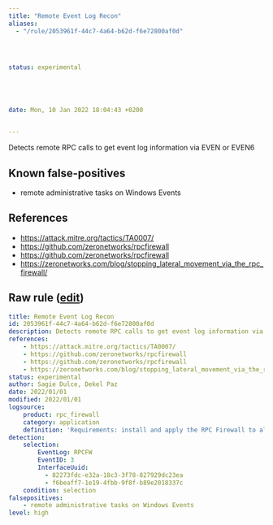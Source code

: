 ```yaml
---
title: "Remote Event Log Recon"
aliases:
  - "/rule/2053961f-44c7-4a64-b62d-f6e72800af0d"




status: experimental





date: Mon, 10 Jan 2022 18:04:43 +0200


---
```


Detects remote RPC calls to get event log information via EVEN or EVEN6

<!--more-->


## Known false-positives

* remote administrative tasks on Windows Events



## References

* https://attack.mitre.org/tactics/TA0007/
* https://github.com/zeronetworks/rpcfirewall
* https://github.com/zeronetworks/rpcfirewall
* https://zeronetworks.com/blog/stopping_lateral_movement_via_the_rpc_firewall/


## Raw rule ([edit](https://github.com/SigmaHQ/sigma/edit/master/rules/application/rpc_firewall/rpc_firewall_eventlog_recon.yml))
```yaml
title: Remote Event Log Recon
id: 2053961f-44c7-4a64-b62d-f6e72800af0d
description: Detects remote RPC calls to get event log information via EVEN or EVEN6
references:
    - https://attack.mitre.org/tactics/TA0007/
    - https://github.com/zeronetworks/rpcfirewall
    - https://github.com/zeronetworks/rpcfirewall
    - https://zeronetworks.com/blog/stopping_lateral_movement_via_the_rpc_firewall/
status: experimental
author: Sagie Dulce, Dekel Paz
date: 2022/01/01
modified: 2022/01/01
logsource:
    product: rpc_firewall
    category: application
    definition: 'Requirements: install and apply the RPC Firewall to all processes with "audit:true action:block uuid:82273fdc-e32a-18c3-3f78-827929dc23ea and uuid:f6beaff7-1e19-4fbb-9f8f-b89e2018337c"'
detection:
    selection:
        EventLog: RPCFW
        EventID: 3
        InterfaceUuid:
          - 82273fdc-e32a-18c3-3f78-827929dc23ea
          - f6beaff7-1e19-4fbb-9f8f-b89e2018337c
    condition: selection
falsepositives:
    - remote administrative tasks on Windows Events
level: high

```
